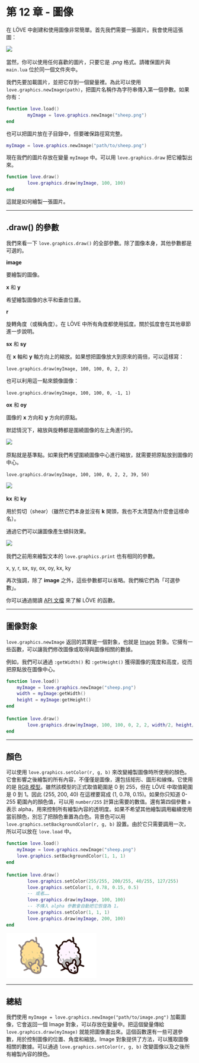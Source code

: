 # 第 12 章 - 圖像

在 LÖVE 中創建和使用圖像非常簡單。首先我們需要一張圖片。我會使用這張圖：

![](/images/book/12/sheep.png)

當然，你可以使用任何喜歡的圖片，只要它是 *.png* 格式。請確保圖片與 `main.lua` 位於同一個文件夾中。

我們先要加載圖片，並把它存到一個變量裡。為此可以使用 `love.graphics.newImage(path)`，把圖片名稱作為字符串傳入第一個參數。如果你有：

```lua
function love.load()
        myImage = love.graphics.newImage("sheep.png")
end
```

也可以把圖片放在子目錄中，但要確保路徑寫完整。

```lua
myImage = love.graphics.newImage("path/to/sheep.png")
```

現在我們的圖片存放在變量 `myImage` 中。可以用 `love.graphics.draw` 把它繪製出來。

```lua
function love.draw()
        love.graphics.draw(myImage, 100, 100)
end
```

這就是如何繪製一張圖片。

___

## .draw() 的參數

我們來看一下 `love.graphics.draw()` 的全部參數。除了圖像本身，其他參數都是可選的。

**image**

要繪製的圖像。

**x** 和 **y**

希望繪製圖像的水平和垂直位置。

**r**

旋轉角度（或稱角度）。在 LÖVE 中所有角度都使用弧度。關於弧度會在其他章節進一步說明。

**sx** 和 **sy**

在 **x** 軸和 **y** 軸方向上的縮放。如果想把圖像放大到原來的兩倍，可以這樣寫：

`love.graphics.draw(myImage, 100, 100, 0, 2, 2)`

也可以利用這一點來鏡像圖像：

`love.graphics.draw(myImage, 100, 100, 0, -1, 1)`

**ox** 和 **oy**

圖像的 **x** 方向和 **y** 方向的原點。

默認情況下，縮放與旋轉都是圍繞圖像的左上角進行的。

![](/images/book/12/origin1.png)

原點就是基準點。如果我們希望圍繞圖像中心進行縮放，就需要把原點放到圖像的中心。

`love.graphics.draw(myImage, 100, 100, 0, 2, 2, 39, 50)`

![](/images/book/12/origin2.png)

**kx** 和 **ky**

用於剪切（shear）（雖然它們本身並沒有 **k** 開頭，我也不太清楚為什麼會這樣命名）。

通過它們可以讓圖像產生傾斜效果。

![](/images/book/12/shear.png)

我們之前用來繪製文本的 `love.graphics.print` 也有相同的參數。

x, y, r, sx, sy, ox, oy, kx, ky

再次強調，除了 **image** 之外，這些參數都可以省略。我們稱它們為「可選參數」。

你可以通過閱讀 [API 文檔](https://love2d.org/wiki/love.graphics.draw) 來了解 LÖVE 的函數。

___

## 圖像對象

`love.graphics.newImage` 返回的其實是一個對象，也就是 [Image](https://love2d.org/wiki/Image) 對象。它擁有一些函數，可以讓我們修改圖像或取得與圖像相關的數據。

例如，我們可以通過 `:getWidth()` 和 `:getHeight()` 獲得圖像的寬度和高度，從而把原點放在圖像中心。

```lua
function love.load()
    myImage = love.graphics.newImage("sheep.png")
    width = myImage:getWidth()
    height = myImage:getHeight()
end

function love.draw()
        love.graphics.draw(myImage, 100, 100, 0, 2, 2, width/2, height/2)
end
```

___

## 顏色

可以使用 `love.graphics.setColor(r, g, b)` 來改變繪製圖像時所使用的顏色。它會影響之後繪製的所有內容，不僅僅是圖像，還包括矩形、圖形和線條。它使用的是 [RGB 模型](https://en.wikipedia.org/wiki/RGB_color_model)。雖然該模型的正式取值範圍是 0 到 255，但在 LÖVE 中取值範圍是 0 到 1。因此 (255, 200, 40) 在這裡要寫成 (1, 0.78, 0.15)。如果你只知道 0-255 範圍內的顏色值，可以用 `number/255` 計算出需要的數值。還有第四個參數 `a` 表示 alpha，用來控制所有繪製內容的透明度。如果不希望其他繪製調用繼續使用當前顏色，別忘了把顏色重置為白色。背景色可以用 `love.graphics.setBackgroundColor(r, g, b)` 設置。由於它只需要調用一次，所以可以放在 `love.load` 中。

```lua
function love.load()
    myImage = love.graphics.newImage("sheep.png")
    love.graphics.setBackgroundColor(1, 1, 1)
end

function love.draw()
        love.graphics.setColor(255/255, 200/255, 40/255, 127/255)
        love.graphics.setColor(1, 0.78, 0.15, 0.5)
        -- 或者……
        love.graphics.draw(myImage, 100, 100)
        -- 不傳入 alpha 參數會自動把它恢復為 1。
        love.graphics.setColor(1, 1, 1)
        love.graphics.draw(myImage, 200, 100)
end
```

![](/images/book/12/color.png)

___

## 總結

我們使用 `myImage = love.graphics.newImage("path/to/image.png")` 加載圖像，它會返回一個 Image 對象，可以存放在變量中。把這個變量傳給 `love.graphics.draw(myImage)` 就能把圖像畫出來。這個函數還有一些可選參數，用於控制圖像的位置、角度和縮放。Image 對象提供了方法，可以獲取圖像相關的數據。可以通過 `love.graphics.setColor(r, g, b)` 改變圖像以及之後所有繪製內容的顏色。
